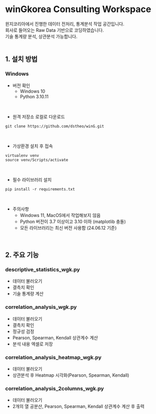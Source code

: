 # winGkorea Consulting Workspace

윈지코리아에서 진행한 데이터 전처리, 통계분석 작업 공간입니다. <br/>
회사로 들어오는 Raw Data 기반으로 코딩하였습니다. <br/>
기술 통계량 분석, 상관분석 가능합니다.
<br/>
<br/>

## 1. 설치 방법

### Windows

- 버전 확인
    - Windows 10
    - Python 3.10.11
<br/>

- 원격 저장소 로컬로 다운로드

```
git clone https://github.com/dstheo/winG.git
```
<br/>

- 가상환경 설치 후 접속

```
virtualenv venv
source venv/Scripts/activate
```
<br/>

- 필수 라이브러리 설치

```
pip install -r requirements.txt
```
<br/>

- 주의사항
    - Windows 11, MacOS에서 작업해보지 않음
    - Python 버전이 3.7 이상이고 3.10 이하 (matplotlib 충돌)
    - 모든 라이브러리는 최신 버전 사용함 (24.06.12 기준)
<br/>

## 2. 주요 기능
### descriptive_statistics_wgk.py
- 데이터 불러오기
- 결측치 확인
- 기술 통계량 계산

### correlation_analysis_wgk.py
- 데이터 불러오기
- 결측치 확인
- 정규성 검정
- Pearson, Spearman, Kendall 상관계수 계산
- 분석 내용 엑셀로 저장

### correlation_analysis_heatmap_wgk.py
- 데이터 불러오기
- 상관분석 후 Heatmap 시각화(Pearson, Spearman, Kendall)

### correlation_analysis_2columns_wgk.py
- 데이터 불러오기
- 2개의 열 공분산, Pearson, Spearman, Kendall 상관계수 계산 후 출력
